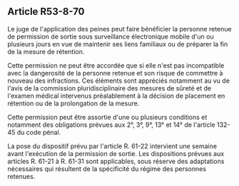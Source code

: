 Article R53-8-70
----
Le juge de l'application des peines peut faire bénéficier la personne retenue de
permission de sortie sous surveillance électronique mobile d'un ou plusieurs
jours en vue de maintenir ses liens familiaux ou de préparer la fin de la mesure
de rétention.

Cette permission ne peut être accordée que si elle n'est pas incompatible avec
la dangerosité de la personne retenue et son risque de commettre à nouveau des
infractions. Ces éléments sont appréciés notamment au vu de l'avis de la
commission pluridisciplinaire des mesures de sûreté et de l'examen médical
intervenus préalablement à la décision de placement en rétention ou de la
prolongation de la mesure.

Cette permission peut être assortie d'une ou plusieurs conditions et notamment
des obligations prévues aux 2°, 3°, 9°, 13° et 14° de l'article 132-45 du code
pénal.

La pose du dispositif prévu par l'article R. 61-22 intervient une semaine avant
l'exécution de la permission de sortie. Les dispositions prévues aux articles R.
61-21 à R. 61-31 sont applicables, sous réserve des adaptations nécessaires qui
résultent de la spécificité du régime des personnes retenues.
